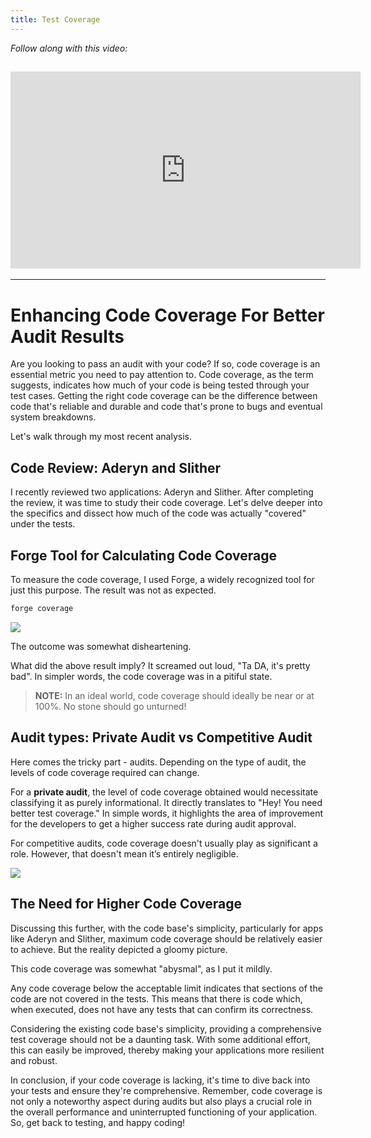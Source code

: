 ```yaml
---
title: Test Coverage
---
```


_Follow along with this video:_

## <iframe width="560" height="315" src="https://vimeo.com/889509090/1c0940f929?share=copy" title="vimeo" frameborder="0" allow="accelerometer; autoplay; clipboard-write; encrypted-media; gyroscope; picture-in-picture; web-share" allowfullscreen></iframe>

---

# Enhancing Code Coverage For Better Audit Results

Are you looking to pass an audit with your code? If so, code coverage is an essential metric you need to pay attention to. Code coverage, as the term suggests, indicates how much of your code is being tested through your test cases. Getting the right code coverage can be the difference between code that's reliable and durable and code that's prone to bugs and eventual system breakdowns.

Let's walk through my most recent analysis.

## Code Review: Aderyn and Slither

I recently reviewed two applications: Aderyn and Slither. After completing the review, it was time to study their code coverage.
Let's delve deeper into the specifics and dissect how much of the code was actually "covered" under the tests.

## Forge Tool for Calculating Code Coverage

To measure the code coverage, I used Forge, a widely recognized tool for just this purpose. The result was not as expected.

```bash
forge coverage
```

![](https://cdn.videotap.com/H1yW7XuzYltnhAiHdcLP-13.37.png)

The outcome was somewhat disheartening.

What did the above result imply? It screamed out loud, "Ta DA, it's pretty bad". In simpler words, the code coverage was in a pitiful state.

> **NOTE:** In an ideal world, code coverage should ideally be near or at 100%. No stone should go unturned!

## Audit types: Private Audit vs Competitive Audit

Here comes the tricky part - audits. Depending on the type of audit, the levels of code coverage required can change.

For a **private audit**, the level of code coverage obtained would necessitate classifying it as purely informational. It directly translates to "Hey! You need better test coverage." In simple words, it highlights the area of improvement for the developers to get a higher success rate during audit approval.

For competitive audits, code coverage doesn't usually play as significant a role. However, that doesn't mean it’s entirely negligible.

![](https://cdn.videotap.com/9BEXZYZjamdFNyvfe0tl-28.8.png)

## The Need for Higher Code Coverage

Discussing this further, with the code base's simplicity, particularly for apps like Aderyn and Slither, maximum code coverage should be relatively easier to achieve. But the reality depicted a gloomy picture.

This code coverage was somewhat "abysmal", as I put it mildly.

Any code coverage below the acceptable limit indicates that sections of the code are not covered in the tests. This means that there is code which, when executed, does not have any tests that can confirm its correctness.

Considering the existing code base's simplicity, providing a comprehensive test coverage should not be a daunting task. With some additional effort, this can easily be improved, thereby making your applications more resilient and robust.

In conclusion, if your code coverage is lacking, it's time to dive back into your tests and ensure they're comprehensive. Remember, code coverage is not only a noteworthy aspect during audits but also plays a crucial role in the overall performance and uninterrupted functioning of your application. So, get back to testing, and happy coding!

